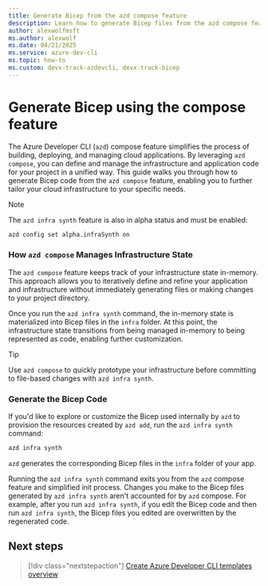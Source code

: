 ```yaml
---
title: Generate Bicep from the azd compose feature
description: Learn how to generate Bicep files from the azd compose feature to further customize your infrastructure
author: alexwolfmsft
ms.author: alexwolf
ms.date: 04/21/2025
ms.service: azure-dev-cli
ms.topic: how-to
ms.custom: devx-track-azdevcli, devx-track-bicep
---
```


# Generate Bicep using the compose feature

The Azure Developer CLI (`azd`) compose feature simplifies the process of building, deploying, and managing cloud applications. By leveraging `azd compose`, you can define and manage the infrastructure and application code for your project in a unified way. This guide walks you through how to generate Bicep code from the `azd compose` feature, enabling you to further tailor your cloud infrastructure to your specific needs.

> [!NOTE]
> The `azd infra synth` feature is also in alpha status and must be enabled:
> ```bash
> azd config set alpha.infraSynth on
>```

### How `azd compose` Manages Infrastructure State

The `azd compose` feature keeps track of your infrastructure state in-memory. This approach allows you to iteratively define and refine your application and infrastructure without immediately generating files or making changes to your project directory. 

Once you run the `azd infra synth` command, the in-memory state is materialized into Bicep files in the `infra` folder. At this point, the infrastructure state transitions from being managed in-memory to being represented as code, enabling further customization.

> [!TIP]
> Use `azd compose` to quickly prototype your infrastructure before committing to file-based changes with `azd infra synth`.

### Generate the Bicep Code

If you'd like to explore or customize the Bicep used internally by `azd` to provision the resources created by `azd add`, run the `azd infra synth` command:

```bash
azd infra synth
```

`azd` generates the corresponding Bicep files in the `infra` folder of your app.

Running the `azd infra synth` command exits you from the `azd` compose feature and simplified init process. Changes you make to the Bicep files generated by `azd infra synth` aren't accounted for by `azd` compose. For example, after you run `azd infra synth`, if you edit the Bicep code and then run `azd infra synth`, the Bicep files you edited are overwritten by the regenerated code.

## Next steps

> [!div class="nextstepaction"]
> [Create Azure Developer CLI templates overview](/azure/developer/azure-developer-cli/make-azd-compatible)
